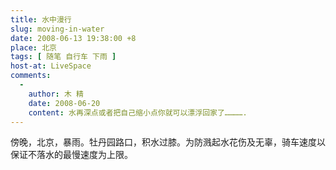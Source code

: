 ```yaml
---
title: 水中漫行
slug: moving-in-water
date: 2008-06-13 19:38:00 +8
place: 北京
tags: [ 随笔 自行车 下雨 ]
host-at: LiveSpace
comments:
  -
    author: 木 精 
    date: 2008-06-20
    content: 水再深点或者把自己缩小点你就可以漂浮回家了………….
---
```

傍晚，北京，暴雨。牡丹园路口，积水过膝。为防溅起水花伤及无辜，骑车速度以保证不落水的最慢速度为上限。
